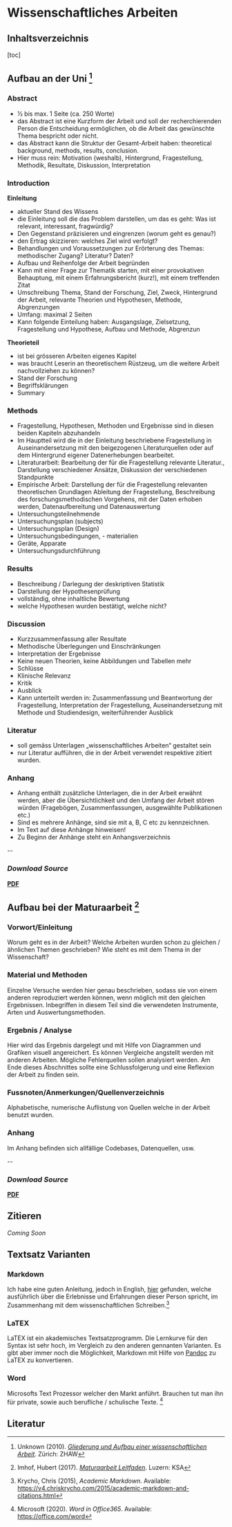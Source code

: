# Wissenschaftliches Arbeiten
## Inhaltsverzeichnis
[toc]

## Aufbau an der Uni [^4]
### Abstract
- 1⁄2 bis max. 1 Seite (ca. 250 Worte)
- das Abstract ist eine Kurzform der Arbeit und soll der recherchierenden Person die
Entscheidung ermöglichen, ob die Arbeit das gewünschte Thema bespricht oder nicht.
- das Abstract kann die Struktur der Gesamt-Arbeit haben: theoretical background,
methods, results, conclusion.
- Hier muss rein: Motivation (weshalb), Hintergrund, Fragestellung, Methodik, Resultate,
Diskussion, Interpretation

### Introduction
**Einleitung**

- aktueller Stand des Wissens
- die Einleitung soll die das Problem darstellen, um das es geht: Was ist relevant, interessant, fragwürdig?
- Den Gegenstand präzisieren und eingrenzen (worum geht es genau?)
- den Ertrag skizzieren: welches Ziel wird verfolgt?
- Behandlungen und Voraussetzungen zur Erörterung des Themas: methodischer Zugang? Literatur? Daten?
- Aufbau und Reihenfolge der Arbeit begründen
- Kann mit einer Frage zur Thematik starten, mit einer provokativen Behauptung, mit einem Erfahrungsbericht (kurz!), mit einem treffenden Zitat
- Umschreibung Thema, Stand der Forschung, Ziel, Zweck, Hintergrund der Arbeit, relevante Theorien und Hypothesen, Methode, Abgrenzungen
- Umfang: maximal 2 Seiten
- Kann folgende Einteilung haben: Ausgangslage, Zielsetzung, Fragestellung und Hypothese, Aufbau und Methode, Abgrenzun

**Theorieteil**

- ist bei grösseren Arbeiten eigenes Kapitel
- was braucht Leserin an theoretischem Rüstzeug, um die weitere Arbeit nachvollziehen
zu können?
- Stand der Forschung
- Begriffsklärungen
- Summary

### Methods
- Fragestellung, Hypothesen, Methoden und Ergebnisse sind in diesen beiden Kapiteln abzuhandeln
- Im Hauptteil wird die in der Einleitung beschriebene Fragestellung in Auseinandersetzung mit den beigezogenen Literaturquellen oder auf dem Hintergrund eigener Datenerhebungen bearbeitet.
- Literaturarbeit: Bearbeitung der für die Fragestellung relevante Literatur., Darstellung verschiedener Ansätze, Diskussion der verschiedenen Standpunkte
- Empirische Arbeit: Darstellung der für die Fragestellung relevanten theoretischen Grundlagen Ableitung der Fragestellung, Beschreibung des forschungsmethodischen Vorgehens, mit der Daten erhoben werden, Datenaufbereitung und Datenauswertung
- Untersuchungsteilnehmende
- Untersuchungsplan (subjects)
- Untersuchungsplan (Design)
- Untersuchungsbedingungen, - materialien
- Geräte, Apparate
- Untersuchungsdurchführung
	
### Results
- Beschreibung / Darlegung der deskriptiven Statistik
- Darstellung der Hypothesenprüfung
- vollständig, ohne inhaltliche Bewertung
- welche Hypothesen wurden bestätigt, welche nicht?
	
### Discussion
- Kurzzusammenfassung aller Resultate
- Methodische Überlegungen und Einschränkungen
- Interpretation der Ergebnisse
- Keine neuen Theorien, keine Abbildungen und Tabellen mehr
- Schlüsse
- Klinische Relevanz
- Kritik
- Ausblick
- Kann unterteilt werden in: Zusammenfassung und Beantwortung der Fragestellung,
Interpretation der Fragestellung, Auseinandersetzung mit Methode und Studiendesign, weiterführender Ausblick
	
### Literatur
- soll gemäss Unterlagen „wissenschaftliches Arbeiten“ gestaltet sein
- nur Literatur aufführen, die in der Arbeit verwendet respektive zitiert wurden.

### Anhang
- Anhang enthält zusätzliche Unterlagen, die in der Arbeit erwähnt werden, aber die Übersichtlichkeit und den Umfang der Arbeit stören würden (Fragebögen, Zusammenfassungen, ausgewählte Publikationen etc.)
- Sind es mehrere Anhänge, sind sie mit a, B, C etc zu kennzeichnen.
- Im Text auf diese Anhänge hinweisen!
- Zu Beginn der Anhänge steht ein Anhangsverzeichnis

--
### *Download Source*
[**PDF**](./assets/pdf/Gliederung_und_Aufbau_einer_wissenschaftlichen_Arbeit.pdf)

## Aufbau bei der Maturaarbeit [^3]
### Vorwort/Einleitung
Worum geht es in der Arbeit? Welche Arbeiten wurden schon zu gleichen / ähnlichen Themen geschrieben? Wie steht es mit dem Thema in der Wissenschaft?

### Material und Methoden
Einzelne Versuche werden hier genau beschrieben, sodass sie von einem anderen reproduziert werden können, wenn möglich mit den gleichen Ergebnissen. Inbegriffen in diesem Teil sind die verwendeten Instrumente, Arten und Auswertungsmethoden.

### Ergebnis / Analyse
Hier wird das Ergebnis dargelegt und mit Hilfe von Diagrammen und Grafiken visuell angereichert. Es können Vergleiche angstellt werden mit anderen Arbeiten. Mögliche Fehlerquellen sollen analysiert werden. Am Ende dieses Abschnittes sollte eine Schlussfolgerung und eine Reflexion der Arbeit zu finden sein.

### Fussnoten/Anmerkungen/Quellenverzeichnis
Alphabetische, numerische Auflistung von Quellen welche in der Arbeit benutzt wurden.

### Anhang
Im Anhang befinden sich allfällige Codebases, Datenquellen, usw.

--
### *Download Source*
[**PDF**](assets/pdf/KSA_Maturaarbeit_Leitfaden_2017.pdf)

## Zitieren
_Coming Soon_

## Textsatz Varianten
### Markdown
Ich habe eine guten Anleitung, jedoch in English, [hier](https://v4.chriskrycho.com/2015/academic-markdown-and-citations.html) gefunden, welche ausführlich über die Erlebnisse und Erfahrungen dieser Person spricht, im Zusammenhang mit dem wissenschaftlichen Schreiben.[^1]

### LaTEX
LaTEX ist ein akademisches Textsatzprogramm. Die Lernkurve für den Syntax ist sehr hoch, im Vergleich zu den anderen gennanten Varianten. Es gibt aber immer noch die Möglichkeit, Markdown mit Hilfe von [Pandoc](https://pandoc.org/) zu LaTEX zu konvertieren.

### Word
Microsofts Text Prozessor welcher den Markt anführt. Brauchen tut man ihn für private, sowie auch berufliche / schulische Texte. [^2]


## Literatur
[^1]: Krycho, Chris (2015), *Academic Markdown*. Available: <https://v4.chriskrycho.com/2015/academic-markdown-and-citations.html>
[^2]: Microsoft (2020). *Word in Office365*. Available: <https://office.com/word>
[^3]: Imhof, Hubert (2017). [*Maturaarbeit Leitfaden*](assets/pdf/Gliederung_und_Aufbau_einer_wissenschaftlichen_Arbeit.pdf). Luzern: KSA
[^4]: Unknown (2010). [*Gliederung und Aufbau einer wissenschaftlichen Arbeit*](). Zürich: ZHAW
